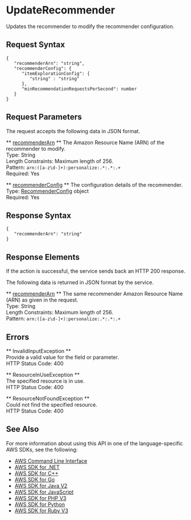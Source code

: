 # UpdateRecommender<a name="API_UpdateRecommender"></a>

Updates the recommender to modify the recommender configuration\.

## Request Syntax<a name="API_UpdateRecommender_RequestSyntax"></a>

```
{
   "recommenderArn": "string",
   "recommenderConfig": { 
      "itemExplorationConfig": { 
         "string" : "string" 
      },
      "minRecommendationRequestsPerSecond": number
   }
}
```

## Request Parameters<a name="API_UpdateRecommender_RequestParameters"></a>

The request accepts the following data in JSON format\.

 ** [recommenderArn](#API_UpdateRecommender_RequestSyntax) **   <a name="personalize-UpdateRecommender-request-recommenderArn"></a>
The Amazon Resource Name \(ARN\) of the recommender to modify\.  
Type: String  
Length Constraints: Maximum length of 256\.  
Pattern: `arn:([a-z\d-]+):personalize:.*:.*:.+`   
Required: Yes

 ** [recommenderConfig](#API_UpdateRecommender_RequestSyntax) **   <a name="personalize-UpdateRecommender-request-recommenderConfig"></a>
The configuration details of the recommender\.  
Type: [RecommenderConfig](API_RecommenderConfig.md) object  
Required: Yes

## Response Syntax<a name="API_UpdateRecommender_ResponseSyntax"></a>

```
{
   "recommenderArn": "string"
}
```

## Response Elements<a name="API_UpdateRecommender_ResponseElements"></a>

If the action is successful, the service sends back an HTTP 200 response\.

The following data is returned in JSON format by the service\.

 ** [recommenderArn](#API_UpdateRecommender_ResponseSyntax) **   <a name="personalize-UpdateRecommender-response-recommenderArn"></a>
The same recommender Amazon Resource Name \(ARN\) as given in the request\.  
Type: String  
Length Constraints: Maximum length of 256\.  
Pattern: `arn:([a-z\d-]+):personalize:.*:.*:.+` 

## Errors<a name="API_UpdateRecommender_Errors"></a>

 ** InvalidInputException **   
Provide a valid value for the field or parameter\.  
HTTP Status Code: 400

 ** ResourceInUseException **   
The specified resource is in use\.  
HTTP Status Code: 400

 ** ResourceNotFoundException **   
Could not find the specified resource\.  
HTTP Status Code: 400

## See Also<a name="API_UpdateRecommender_SeeAlso"></a>

For more information about using this API in one of the language\-specific AWS SDKs, see the following:
+  [AWS Command Line Interface](https://docs.aws.amazon.com/goto/aws-cli/personalize-2018-05-22/UpdateRecommender) 
+  [AWS SDK for \.NET](https://docs.aws.amazon.com/goto/DotNetSDKV3/personalize-2018-05-22/UpdateRecommender) 
+  [AWS SDK for C\+\+](https://docs.aws.amazon.com/goto/SdkForCpp/personalize-2018-05-22/UpdateRecommender) 
+  [AWS SDK for Go](https://docs.aws.amazon.com/goto/SdkForGoV1/personalize-2018-05-22/UpdateRecommender) 
+  [AWS SDK for Java V2](https://docs.aws.amazon.com/goto/SdkForJavaV2/personalize-2018-05-22/UpdateRecommender) 
+  [AWS SDK for JavaScript](https://docs.aws.amazon.com/goto/AWSJavaScriptSDK/personalize-2018-05-22/UpdateRecommender) 
+  [AWS SDK for PHP V3](https://docs.aws.amazon.com/goto/SdkForPHPV3/personalize-2018-05-22/UpdateRecommender) 
+  [AWS SDK for Python](https://docs.aws.amazon.com/goto/boto3/personalize-2018-05-22/UpdateRecommender) 
+  [AWS SDK for Ruby V3](https://docs.aws.amazon.com/goto/SdkForRubyV3/personalize-2018-05-22/UpdateRecommender) 